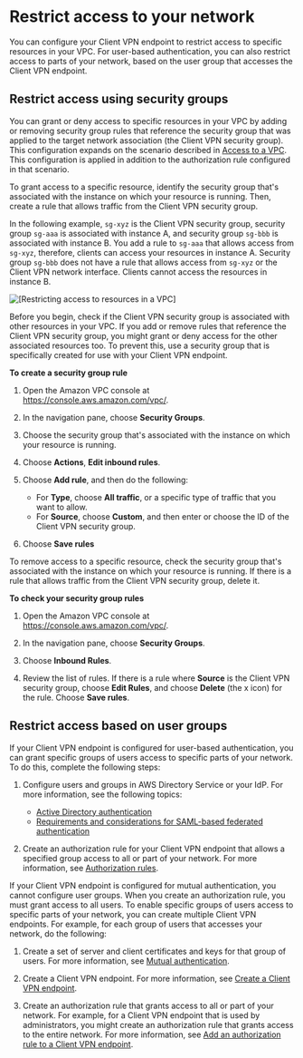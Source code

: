 # Restrict access to your network<a name="scenario-restrict"></a>

You can configure your Client VPN endpoint to restrict access to specific resources in your VPC\. For user\-based authentication, you can also restrict access to parts of your network, based on the user group that accesses the Client VPN endpoint\.

## Restrict access using security groups<a name="scenario-restrict-security-groups"></a>

You can grant or deny access to specific resources in your VPC by adding or removing security group rules that reference the security group that was applied to the target network association \(the Client VPN security group\)\. This configuration expands on the scenario described in [Access to a VPC](scenario-vpc.md)\. This configuration is applied in addition to the authorization rule configured in that scenario\.

To grant access to a specific resource, identify the security group that's associated with the instance on which your resource is running\. Then, create a rule that allows traffic from the Client VPN security group\. 

In the following example, `sg-xyz` is the Client VPN security group, security group `sg-aaa` is associated with instance A, and security group `sg-bbb` is associated with instance B\. You add a rule to `sg-aaa` that allows access from `sg-xyz`, therefore, clients can access your resources in instance A\. Security group `sg-bbb` does not have a rule that allows access from `sg-xyz` or the Client VPN network interface\. Clients cannot access the resources in instance B\.

![\[Restricting access to resources in a VPC\]](http://docs.aws.amazon.com/vpn/latest/clientvpn-admin/images/client-vpn-scenario-security-groups.png)

Before you begin, check if the Client VPN security group is associated with other resources in your VPC\. If you add or remove rules that reference the Client VPN security group, you might grant or deny access for the other associated resources too\. To prevent this, use a security group that is specifically created for use with your Client VPN endpoint\.

**To create a security group rule**

1. Open the Amazon VPC console at [https://console\.aws\.amazon\.com/vpc/](https://console.aws.amazon.com/vpc/)\.

1. In the navigation pane, choose **Security Groups**\.

1. Choose the security group that's associated with the instance on which your resource is running\.

1. Choose **Actions**, **Edit inbound rules**\.

1. Choose **Add rule**, and then do the following:
   + For **Type**, choose **All traffic**, or a specific type of traffic that you want to allow\.
   + For **Source**, choose **Custom**, and then enter or choose the ID of the Client VPN security group\.

1. Choose **Save rules**

To remove access to a specific resource, check the security group that's associated with the instance on which your resource is running\. If there is a rule that allows traffic from the Client VPN security group, delete it\.

**To check your security group rules**

1. Open the Amazon VPC console at [https://console\.aws\.amazon\.com/vpc/](https://console.aws.amazon.com/vpc/)\.

1. In the navigation pane, choose **Security Groups**\.

1. Choose **Inbound Rules**\.

1. Review the list of rules\. If there is a rule where **Source** is the Client VPN security group, choose **Edit Rules**, and choose **Delete** \(the x icon\) for the rule\. Choose **Save rules**\.

## Restrict access based on user groups<a name="scenario-restrict-groups"></a>

If your Client VPN endpoint is configured for user\-based authentication, you can grant specific groups of users access to specific parts of your network\. To do this, complete the following steps:

1. Configure users and groups in AWS Directory Service or your IdP\. For more information, see the following topics:
   + [Active Directory authentication](client-authentication.md#ad)
   + [Requirements and considerations for SAML\-based federated authentication](client-authentication.md#saml-requirements)

1. Create an authorization rule for your Client VPN endpoint that allows a specified group access to all or part of your network\. For more information, see [Authorization rules](cvpn-working-rules.md)\.

If your Client VPN endpoint is configured for mutual authentication, you cannot configure user groups\. When you create an authorization rule, you must grant access to all users\. To enable specific groups of users access to specific parts of your network, you can create multiple Client VPN endpoints\. For example, for each group of users that accesses your network, do the following:

1. Create a set of server and client certificates and keys for that group of users\. For more information, see [Mutual authentication](client-authentication.md#mutual)\.

1. Create a Client VPN endpoint\. For more information, see [Create a Client VPN endpoint](cvpn-working-endpoints.md#cvpn-working-endpoint-create)\.

1. Create an authorization rule that grants access to all or part of your network\. For example, for a Client VPN endpoint that is used by administrators, you might create an authorization rule that grants access to the entire network\. For more information, see [Add an authorization rule to a Client VPN endpoint](cvpn-working-rules.md#cvpn-working-rule-authorize)\.